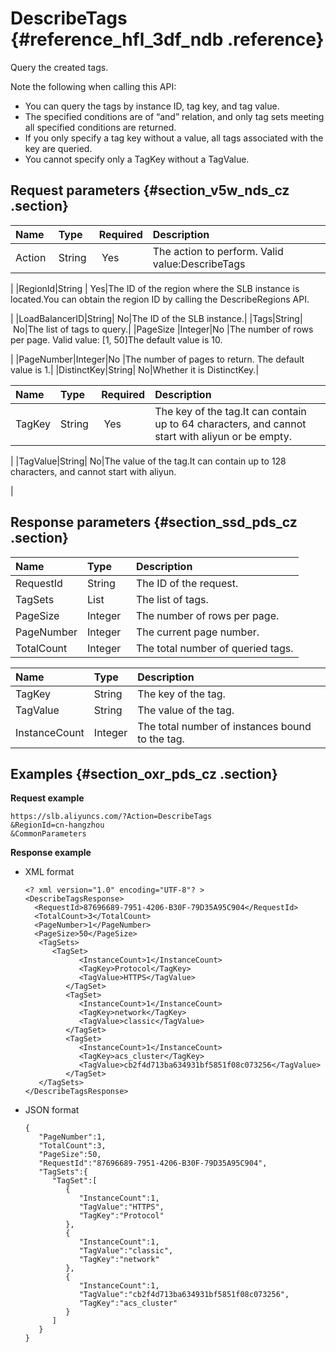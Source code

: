 # DescribeTags {#reference_hfl_3df_ndb .reference}

Query the created tags.

Note the following when calling this API:

-   You can query the tags by instance ID, tag key, and tag value.
-   The specified conditions are of “and” relation, and only tag sets meeting all specified conditions are returned.
-   If you only specify a tag key without a value, all tags associated with the key are queried.
-   You cannot specify only a TagKey without a TagValue.

## Request parameters {#section_v5w_nds_cz .section}

|Name |Type|Required|Description|
|:----|:---|:-------|:----------|
|Action |String | Yes|The action to perform. Valid value:DescribeTags

|
|RegionId|String | Yes|The ID of the region where the SLB instance is located.You can obtain the region ID by calling the DescribeRegions API.

|
|LoadBalancerID|String| No|The ID of the SLB instance.|
|Tags|String| No|The list of tags to query.|
|PageSize |Integer|No |The number of rows per page. Valid value: \[1, 50\]The default value is 10.

|
|PageNumber|Integer|No |The number of pages to return. The default value is 1.|
|DistinctKey|String| No|Whether it is DistinctKey.|

|Name |Type|Required|Description|
|:----|:---|:-------|:----------|
|TagKey|String | Yes|The key of the tag.It can contain up to 64 characters, and cannot start with aliyun or be empty.

|
|TagValue|String| No|The value of the tag.It can contain up to 128 characters, and cannot start with aliyun.

|

## Response parameters {#section_ssd_pds_cz .section}

|Name|Type|Description|
|:---|:---|:----------|
|RequestId|String|The ID of the request.|
|TagSets|List|The list of tags.|
|PageSize |Integer  |The number of rows per page.|
|PageNumber|Integer|The current page number.|
|TotalCount |Integer|The total number of queried tags.|

|Name |Type|Description|
|:----|:---|:----------|
|TagKey|String|The key of the tag.|
|TagValue|String|The value of the tag.|
|InstanceCount|Integer|The total number of instances bound to the tag.|

## Examples {#section_oxr_pds_cz .section}

**Request example**

``` {#public}
https://slb.aliyuncs.com/?Action=DescribeTags
&RegionId=cn-hangzhou
&CommonParameters
```

**Response example**

-   XML format

    ```
    <? xml version="1.0" encoding="UTF-8"? >
    <DescribeTagsResponse>
      <RequestId>87696689-7951-4206-B30F-79D35A95C904</RequestId> 
      <TotalCount>3</TotalCount>
      <PageNumber>1</PageNumber>
      <PageSize>50</PageSize>
       <TagSets>
          <TagSet>
                <InstanceCount>1</InstanceCount>
                <TagKey>Protocol</TagKey>
                <TagValue>HTTPS</TagValue>
             </TagSet>
             <TagSet>
                <InstanceCount>1</InstanceCount>
                <TagKey>network</TagKey>
                <TagValue>classic</TagValue>
             </TagSet>
             <TagSet>
                <InstanceCount>1</InstanceCount>
                <TagKey>acs_cluster</TagKey>
                <TagValue>cb2f4d713ba634931bf5851f08c073256</TagValue>
             </TagSet>
       </TagSets>
    </DescribeTagsResponse>
    ```

-   JSON format

    ```
    {
       "PageNumber":1,
       "TotalCount":3,
       "PageSize":50,
       "RequestId":"87696689-7951-4206-B30F-79D35A95C904",
       "TagSets":{
          "TagSet":[
             {
                "InstanceCount":1,
                "TagValue":"HTTPS",
                "TagKey":"Protocol"
             },
             {
                "InstanceCount":1,
                "TagValue":"classic",
                "TagKey":"network"
             },
             {
                "InstanceCount":1,
                "TagValue":"cb2f4d713ba634931bf5851f08c073256",
                "TagKey":"acs_cluster"
             }
          ]
       }
    }  
    ```


